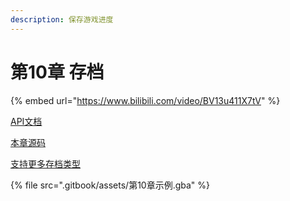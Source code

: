 ```yaml
---
description: 保存游戏进度
---
```


# 第10章 存档

{% embed url="https://www.bilibili.com/video/BV13u411X7tV" %}

[API文档](https://gvaliente.github.io/butano/namespacebn\_1\_1sram.html)

[本章源码](https://github.com/laqieer/gba-dev-best-practice/commit/d44fcfb39bbfdd8cfe090d325cef5e99d9e65c08)

[支持更多存档类型](https://github.com/laqieer/libsavgba)

{% file src=".gitbook/assets/第10章示例.gba" %}
